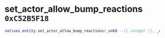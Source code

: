 # set_actor_allow_bump_reactions `0xC52B5F18`

```lua
natives.entity.set_actor_allow_bump_reactions(_unk0 --[[ integer ]], _unk1 --[[ integer ]])
```